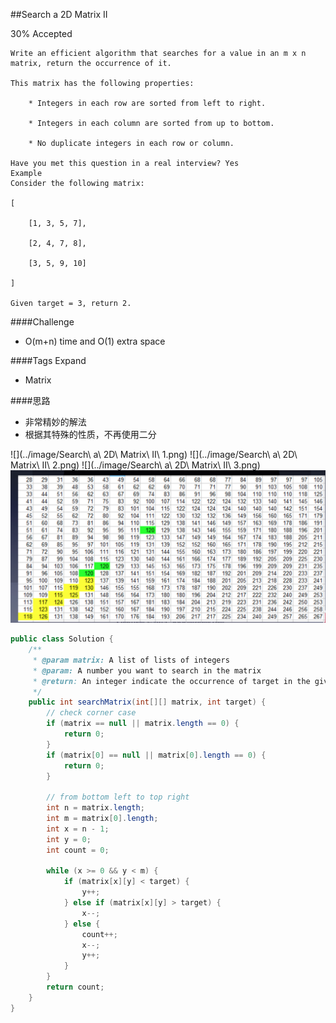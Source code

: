 ##Search a 2D Matrix II

30% Accepted

	Write an efficient algorithm that searches for a value in an m x n matrix, return the occurrence of it.

	This matrix has the following properties:

	    * Integers in each row are sorted from left to right.

	    * Integers in each column are sorted from up to bottom.

	    * No duplicate integers in each row or column.

	Have you met this question in a real interview? Yes
	Example
	Consider the following matrix:

	[

	    [1, 3, 5, 7],

	    [2, 4, 7, 8],

	    [3, 5, 9, 10]

	]

	Given target = 3, return 2.

####Challenge
- O(m+n) time and O(1) extra space

####Tags Expand
- Matrix

####思路
- 非常精妙的解法
- 根据其特殊的性质，不再使用二分

![](../image/Search\ a\ 2D\ Matrix\ II\ 1.png)
![](../image/Search\ a\ 2D\ Matrix\ II\ 2.png)
![](../image/Search\ a\ 2D\ Matrix\ II\ 3.png)
![](../image/Search-a-2D-Matrix-II-1.png)


```java
public class Solution {
    /**
     * @param matrix: A list of lists of integers
     * @param: A number you want to search in the matrix
     * @return: An integer indicate the occurrence of target in the given matrix
     */
    public int searchMatrix(int[][] matrix, int target) {
        // check corner case
        if (matrix == null || matrix.length == 0) {
            return 0;
        }
        if (matrix[0] == null || matrix[0].length == 0) {
            return 0;
        }

        // from bottom left to top right
        int n = matrix.length;
        int m = matrix[0].length;
        int x = n - 1;
        int y = 0;
        int count = 0;

        while (x >= 0 && y < m) {
            if (matrix[x][y] < target) {
                y++;
            } else if (matrix[x][y] > target) {
                x--;
            } else {
                count++;
                x--;
                y++;
            }
        }
        return count;
    }
}
```


